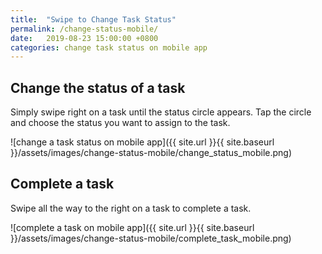 ```yaml
---
title:  "Swipe to Change Task Status"
permalink: /change-status-mobile/
date:   2019-08-23 15:00:00 +0800
categories: change task status on mobile app
---
```


## Change the status of a task
Simply swipe right on a task until the status circle appears. 
Tap the circle and choose the status you want to assign to the task.

![change a task status on mobile app]({{ site.url }}{{ site.baseurl }}/assets/images/change-status-mobile/change_status_mobile.png)

## Complete a task
Swipe all the way to the right on a task to complete a task. 

![complete a task on mobile app]({{ site.url }}{{ site.baseurl }}/assets/images/change-status-mobile/complete_task_mobile.png)